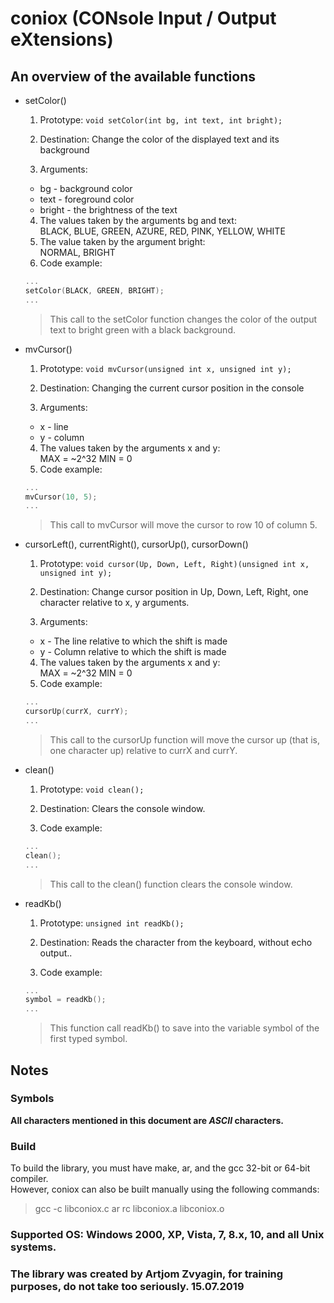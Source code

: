# coniox (CONsole Input / Output eXtensions)
## An overview of the available functions  

- setColor()  
	1. Prototype: `void setColor(int bg, int text, int bright);`  
	2. Destination: Change the color of the displayed text and its background  
	
	3. Arguments:  
    + bg - background color  
    + text - foreground color  
    + bright - the brightness of the text  
		
	4. The values taken by the arguments bg and text:  
     BLACK, BLUE, GREEN, AZURE, RED, PINK, YELLOW, WHITE  
    5. The value taken by the argument bright:  
     NORMAL, BRIGHT
    6. Code example:
    ```c
    ...
    setColor(BLACK, GREEN, BRIGHT);
    ...
    ```
    > This call to the setColor function changes the color of the output text to bright green with a black background.

- mvCursor()  
	1. Prototype: `void mvCursor(unsigned int x, unsigned int y);`  
	2. Destination: Changing the current cursor position in the console  
	
	3. Arguments:  
    + x - line  
    + y - column  
		
  4. The values taken by the arguments x and y:  
      MAX = ~2^32 MIN = 0 
  5. Code example:
  ```c
  ...
  mvCursor(10, 5);
  ...
  ```
  > This call to mvCursor will move the cursor to row 10 of column 5.

- cursorLeft(), currentRight(), cursorUp(), cursorDown()  
    1. Prototype: `void cursor(Up, Down, Left, Right)(unsigned int x, unsigned int y);`  
    2. Destination: Change cursor position in Up, Down, Left, Right, one character relative to x, y arguments.  
	
    3. Arguments:  
    + x - The line relative to which the shift is made  
    + y - Column relative to which the shift is made  
		
	4. The values taken by the arguments x and y:  
      MAX = ~2^32 MIN = 0
    5. Code example:
    ```c
    ...
    cursorUp(currX, currY);
    ...
    ```
    > This call to the cursorUp function will move the cursor up (that is, one character up) relative to currX and currY.
 
- clean()  
    1. Prototype: `void clean();`  
    2. Destination: Clears the console window.  
	
    3. Code example:
    ```c
    ...
    clean();
    ...
    ```
    > This call to the clean() function clears the console window.

- readKb()  
    1. Prototype: `unsigned int readKb();`  
    2. Destination: Reads the character from the keyboard, without echo output..  
	
    3. Code example:
    ```c
    ...
    symbol = readKb();
    ...
    ```
    > This function call readKb() to save into the variable symbol of the first typed symbol.

## Notes
### Symbols
**All characters mentioned in this document are *ASCII* characters.**
### Build
To build the library, you must have make, ar, and the gcc 32-bit or 64-bit compiler.  
However, coniox can also be built manually using the following commands:  
> gcc -c libconiox.c
> ar rc libconiox.a libconiox.o
### Supported OS: Windows 2000, XP, Vista, 7, 8.x, 10, and all Unix systems.
### The library was created by Artjom Zvyagin, for training purposes, do not take too seriously. 15.07.2019
